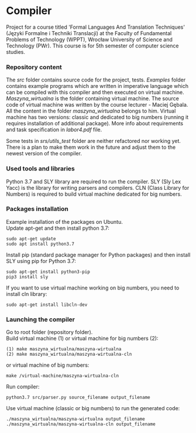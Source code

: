 # Compiler
Project for a course titled 'Formal Languages And Translation Techniques'
(Języki Formalne i Techniki Translacji) at the Faculty of Fundamental Problems of Technology (WPPT), 
Wrocław University of Science and Technology (PWr). This course is for 5th semester of computer science
studies.

### Repository content
The _src_ folder contains source code for the project, tests. _Examples_ folder 
contains example programs which are written in imperative language which can
be compiled with this compiler and then executed on virtual machine.
_Maszyna_wirtualna_ is the folder containing virtual machine.
The source code of virtual machine was written by the course lecturer - Maciej
Gębala. All the content in the folder _maszyna_wirtualna_ belongs to him.
Virtual machine has two versions: classic and dedicated to big numbers (running
it requires installation of additional package). More info about
requirements and task specification in _labor4.pdf_ file.  
 
Some tests in _srs/utils_test_ folder are neither refactored nor working yet. There is a plan 
to make them work in the future and adjust them to the newest version of the
compiler.


### Used tools and libraries
Python 3.7 and SLY library are required to run the compiler.
SLY (Sly Lex Yacc) is the library for writing parsers and compilers.
CLN (Class Library for Numbers) is required to build virtual machine dedicated for big numbers.

### Packages installation
Example installation of the packages on Ubuntu.  
Update apt-get and then install python 3.7:
```
sudo apt-get update
sudo apt install python3.7
```
Install pip (standard package manager for Python packages) and then install SLY using pip for Python 3.7:
```
sudo apt-get install python3-pip
pip3 install sly
```
If you want to use virtual machine working on big numbers, you need to install cln library:
```
sudo apt-get install libcln-dev
```  


### Launching the compiler
Go to root folder (repository folder).  
Build virtual machine (1) or virtual machine for big numbers (2):
```
(1) make maszyna_wirtualna/maszyna-wirtualna
(2) make maszyna_wirtualna/maszyna-wirtualna-cln
```
or virtual machine of big numbers:
```
make /virtual-machine/maszyna-wirtualna-cln
```
Run compiler:
```
python3.7 src/parser.py source_filename output_filename
```
Use virtual machine (classic or big numbers) to run the generated code:
```
./maszyna_wirtualna/maszyna-wirtualna output_filename
./maszyna_wirtualna/maszyna-wirtualna-cln output_filename
```
